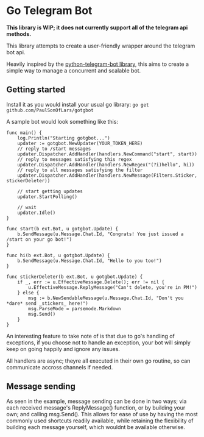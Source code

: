 # Go Telegram Bot

**This library is WIP; it does not currently support all of the telegram api methods.**

This library attempts to create a user-friendly wrapper around the telegram bot api.

Heavily inspired by the [python-telegram-bot library](github.com/python-telegram-bot/python-telegram-bot),
this aims to create a simple way to manage a concurrent and scalable bot.

## Getting started
Install it as you would install your usual go library: `go get github.com/PaulSonOfLars/gotgbot`

A sample bot would look something like this:

```
func main() {
	log.Println("Starting gotgbot...")
	updater := gotgbot.NewUpdater(YOUR_TOKEN_HERE)
	// reply to /start messages
	updater.Dispatcher.AddHandler(handlers.NewCommand("start", start))
	// reply to messages satisfying this regex
	updater.Dispatcher.AddHandler(handlers.NewRegex("(?i)hello", hi))
	// reply to all messages satisfying the filter
	updater.Dispatcher.AddHandler(handlers.NewMessage(Filters.Sticker, stickerDeleter))

	// start getting updates
	updater.StartPolling()

	// wait
	updater.Idle()
}

func start(b ext.Bot, u gotgbot.Update) {
	b.SendMessage(u.Message.Chat.Id, "Congrats! You just issued a /start on your go bot!")
}

func hi(b ext.Bot, u gotgbot.Update) {
	b.SendMessage(u.Message.Chat.Id, "Hello to you too!")
}

func stickerDeleter(b ext.Bot, u gotgbot.Update) {
	if _, err := u.EffectiveMessage.Delete(); err != nil {
		u.EffectiveMessage.ReplyMessage("Can't delete, you're in PM!")
	} else {
		msg := b.NewSendableMessage(u.Message.Chat.Id, "Don't you *dare* send _stickers_ here!")
		msg.ParseMode = parsemode.Markdown
		msg.Send()
	}
}
```


An interesting feature to take note of is that due to go's
handling of exceptions, if you choose not to handle an exception, your bot
will simply keep on going happily and ignore any issues.

All handlers are async; theyre all executed in their own go routine,
so can communicate accross channels if needed.

## Message sending

As seen in the example, message sending can be done in two ways; via each received message's
ReplyMessage() function, or by building your own; and calling msg.Send(). This allows for
ease of use by having the most commonly used shortcuts readily available, while
retaining the flexibility of building each message yourself, which wouldnt be
available otherwise.

